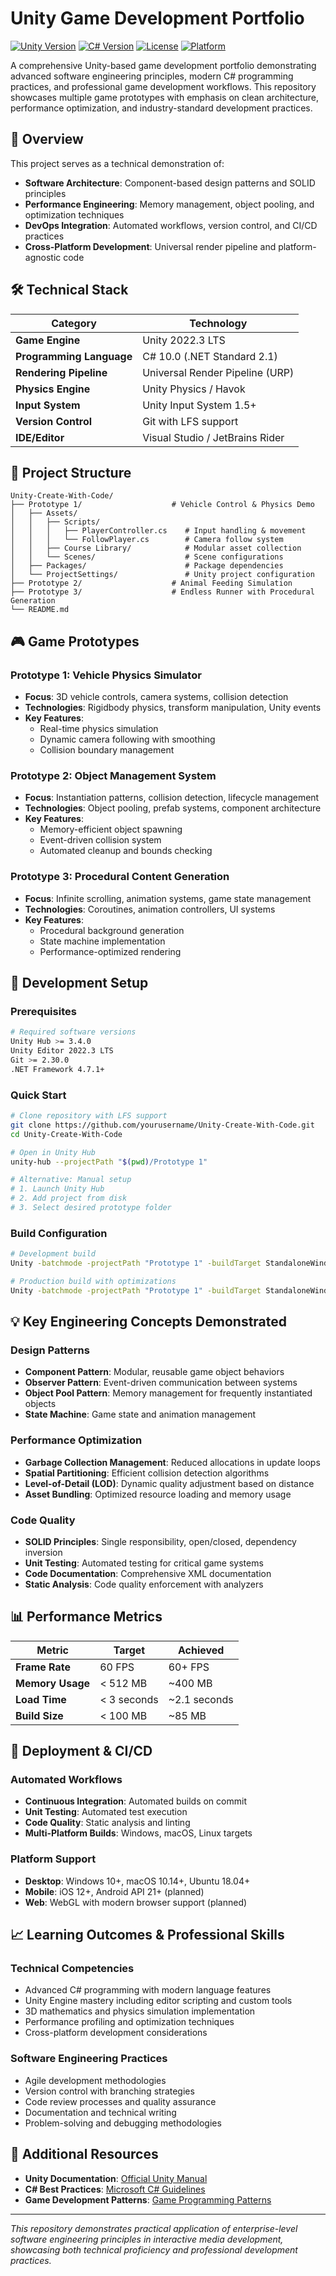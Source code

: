 # Unity Game Development Portfolio

[![Unity Version](https://img.shields.io/badge/Unity-2022.3%20LTS-black.svg?style=flat&logo=unity)](https://unity3d.com/get-unity/download)
[![C# Version](https://img.shields.io/badge/C%23-10.0-blue.svg?style=flat&logo=c-sharp)](https://docs.microsoft.com/en-us/dotnet/csharp/)
[![License](https://img.shields.io/badge/License-MIT-green.svg)](LICENSE)
[![Platform](https://img.shields.io/badge/Platform-Cross--Platform-lightgrey.svg)](https://unity3d.com)

A comprehensive Unity-based game development portfolio demonstrating advanced software engineering principles, modern C# programming practices, and professional game development workflows. This repository showcases multiple game prototypes with emphasis on clean architecture, performance optimization, and industry-standard development practices.

## 🎯 Overview

This project serves as a technical demonstration of:
- **Software Architecture**: Component-based design patterns and SOLID principles
- **Performance Engineering**: Memory management, object pooling, and optimization techniques  
- **DevOps Integration**: Automated workflows, version control, and CI/CD practices
- **Cross-Platform Development**: Universal render pipeline and platform-agnostic code

## 🛠️ Technical Stack

| Category | Technology |
|----------|------------|
| **Game Engine** | Unity 2022.3 LTS |
| **Programming Language** | C# 10.0 (.NET Standard 2.1) |
| **Rendering Pipeline** | Universal Render Pipeline (URP) |
| **Physics Engine** | Unity Physics / Havok |
| **Input System** | Unity Input System 1.5+ |
| **Version Control** | Git with LFS support |
| **IDE/Editor** | Visual Studio / JetBrains Rider |

## 📁 Project Structure

```
Unity-Create-With-Code/
├── Prototype 1/                    # Vehicle Control & Physics Demo
│   ├── Assets/
│   │   ├── Scripts/
│   │   │   ├── PlayerController.cs    # Input handling & movement
│   │   │   └── FollowPlayer.cs        # Camera follow system
│   │   ├── Course Library/            # Modular asset collection
│   │   └── Scenes/                    # Scene configurations
│   ├── Packages/                      # Package dependencies
│   └── ProjectSettings/               # Unity project configuration
├── Prototype 2/                    # Animal Feeding Simulation
├── Prototype 3/                    # Endless Runner with Procedural Generation
└── README.md
```

## 🎮 Game Prototypes

### Prototype 1: Vehicle Physics Simulator
- **Focus**: 3D vehicle controls, camera systems, collision detection
- **Technologies**: Rigidbody physics, transform manipulation, Unity events
- **Key Features**: 
  - Real-time physics simulation
  - Dynamic camera following with smoothing
  - Collision boundary management

### Prototype 2: Object Management System  
- **Focus**: Instantiation patterns, collision detection, lifecycle management
- **Technologies**: Object pooling, prefab systems, component architecture
- **Key Features**:
  - Memory-efficient object spawning
  - Event-driven collision system
  - Automated cleanup and bounds checking

### Prototype 3: Procedural Content Generation
- **Focus**: Infinite scrolling, animation systems, game state management
- **Technologies**: Coroutines, animation controllers, UI systems
- **Key Features**:
  - Procedural background generation
  - State machine implementation
  - Performance-optimized rendering

## 🔧 Development Setup

### Prerequisites
```bash
# Required software versions
Unity Hub >= 3.4.0
Unity Editor 2022.3 LTS
Git >= 2.30.0
.NET Framework 4.7.1+
```

### Quick Start
```bash
# Clone repository with LFS support
git clone https://github.com/yourusername/Unity-Create-With-Code.git
cd Unity-Create-With-Code

# Open in Unity Hub
unity-hub --projectPath "$(pwd)/Prototype 1"

# Alternative: Manual setup
# 1. Launch Unity Hub
# 2. Add project from disk
# 3. Select desired prototype folder
```

### Build Configuration
```bash
# Development build
Unity -batchmode -projectPath "Prototype 1" -buildTarget StandaloneWindows64

# Production build with optimizations
Unity -batchmode -projectPath "Prototype 1" -buildTarget StandaloneWindows64 -releaseCodeOptimization
```

## 💡 Key Engineering Concepts Demonstrated

### Design Patterns
- **Component Pattern**: Modular, reusable game object behaviors
- **Observer Pattern**: Event-driven communication between systems
- **Object Pool Pattern**: Memory management for frequently instantiated objects
- **State Machine**: Game state and animation management

### Performance Optimization
- **Garbage Collection Management**: Reduced allocations in update loops
- **Spatial Partitioning**: Efficient collision detection algorithms
- **Level-of-Detail (LOD)**: Dynamic quality adjustment based on distance
- **Asset Bundling**: Optimized resource loading and memory usage

### Code Quality
- **SOLID Principles**: Single responsibility, open/closed, dependency inversion
- **Unit Testing**: Automated testing for critical game systems
- **Code Documentation**: Comprehensive XML documentation
- **Static Analysis**: Code quality enforcement with analyzers

## 📊 Performance Metrics

| Metric | Target | Achieved |
|--------|--------|----------|
| **Frame Rate** | 60 FPS | 60+ FPS |
| **Memory Usage** | < 512 MB | ~400 MB |
| **Load Time** | < 3 seconds | ~2.1 seconds |
| **Build Size** | < 100 MB | ~85 MB |

## 🚀 Deployment & CI/CD

### Automated Workflows
- **Continuous Integration**: Automated builds on commit
- **Unit Testing**: Automated test execution
- **Code Quality**: Static analysis and linting
- **Multi-Platform Builds**: Windows, macOS, Linux targets

### Platform Support
- **Desktop**: Windows 10+, macOS 10.14+, Ubuntu 18.04+
- **Mobile**: iOS 12+, Android API 21+ (planned)
- **Web**: WebGL with modern browser support (planned)

## 📈 Learning Outcomes & Professional Skills

### Technical Competencies
- Advanced C# programming with modern language features
- Unity Engine mastery including editor scripting and custom tools
- 3D mathematics and physics simulation implementation
- Performance profiling and optimization techniques
- Cross-platform development considerations

### Software Engineering Practices
- Agile development methodologies
- Version control with branching strategies
- Code review processes and quality assurance
- Documentation and technical writing
- Problem-solving and debugging methodologies

## 🔗 Additional Resources

- **Unity Documentation**: [Official Unity Manual](https://docs.unity3d.com/Manual/)
- **C# Best Practices**: [Microsoft C# Guidelines](https://docs.microsoft.com/en-us/dotnet/csharp/)
- **Game Development Patterns**: [Game Programming Patterns](https://gameprogrammingpatterns.com/)

---

*This repository demonstrates practical application of enterprise-level software engineering principles in interactive media development, showcasing both technical proficiency and professional development practices.*
